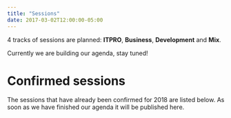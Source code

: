 ```yaml
---
title: "Sessions"
date: 2017-03-02T12:00:00-05:00
---
```

4 tracks of sessions are planned: **ITPRO**, **Business**, **Development** and **Mix**.

Currently we are building our agenda, stay tuned! 

# Confirmed sessions

The sessions that have already been confirmed for 2018 are listed below. As soon as we have finished our agenda it will be published here.

<script type="text/javascript" src="https://sessionize.com/api/v2/rzyhb9wj/view/sessions"></script>